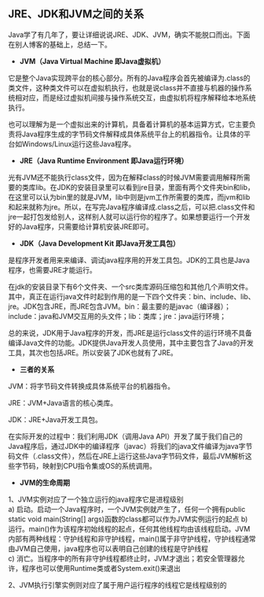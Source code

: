 ## JRE、JDK和JVM之间的关系
Java学了有几年了，要让详细说说JRE、JDK、JVM，确实不能脱口而出。下面在别人博客的基础上，总结一下。

* **JVM（Java Virtual Machine 即Java虚拟机）**

它是整个Java实现跨平台的核心部分。所有的Java程序会首先被编译为.class的类文件，这种类文件可以在虚拟机执行，也就是说class并不直接与机器的操作系统相对应，而是经过虚拟机间接与操作系统交互，由虚拟机将程序解释给本地系统执行。

也可以理解为是一个虚拟出来的计算机，具备着计算机的基本运算方式，它主要负责将Java程序生成的字节码文件解释成具体系统平台上的机器指令。让具体的平台如Windows/Linux运行这些Java程序。

* **JRE（Java Runtime Environment 即Java运行环境）**

光有JVM还不能执行class文件，因为在解释class的时候JVM需要调用解释所需要的类库lib。在JDK的安装目录里可以看到jre目录，里面有两个文件夹bin和lib，在这里可以认为bin里的就是JVM，lib中则是jvm工作所需要的类库，而jvm和lib和起来就称为jre。所以，在写完Java程序编译成.class之后，可以把.class文件和jre一起打包发给别人，这样别人就可以运行你的程序了。如果想要运行一个开发好的Java程序，只需要给计算机安装JRE即可。

* **JDK（Java Development Kit 即Java开发工具包）**

是程序开发者用来来编译、调试java程序用的开发工具包。JDK的工具也是Java程序，也需要JRE才能运行。

在jdk的安装目录下有6个文件夹、一个src类库源码压缩包和其他几个声明文件。其中，真正在运行java文件时起到作用的是一下四个文件夹：bin、include、lib、jre。JDK包含JRE，而JRE包含JVM。bin：最主要的是javac（编译器）；include：java和JVM交互用的头文件；lib：类库；jre：java运行环境；

总的来说，JDK用于Java程序的开发，而JRE是运行class文件的运行环境不具备编译Java文件的功能。JDK提供Java开发人员使用，其中主要包含了Java的开发工具，其次也包括JRE。所以安装了JDK也就有了JRE。

* **三者的关系**

JVM：将字节码文件转换成具体系统平台的机器指令。

JRE：JVM+Java语言的核心类库。

JDK：JRE+Java开发工具包。

在实际开发的过程中：我们利用JDK（调用Java API）开发了属于我们自己的Java程序后，通过JDK中的编译程序（javac）将我们的java文件编译为java字节码文件（.class文件），然后在JRE上运行这些Java字节码文件，最后JVM解析这些字节码，映射到CPU指令集或OS的系统调用。

* **JVM的生命周期**

1、JVM实例对应了一个独立运行的java程序它是进程级别  
a) 启动。启动一个Java程序时，一个JVM实例就产生了，任何一个拥有public static void main(String[] args)函数的class都可以作为JVM实例运行的起点
b) 运行。main()作为该程序初始线程的起点，任何其他线程均由该线程启动。JVM内部有两种线程：守护线程和非守护线程，main()属于非守护线程，守护线程通常由JVM自己使用，java程序也可以表明自己创建的线程是守护线程  
c) 消亡。当程序中的所有非守护线程都终止时，JVM才退出；若安全管理器允许，程序也可以使用Runtime类或者System.exit()来退出  

2、JVM执行引擎实例则对应了属于用户运行程序的线程它是线程级别的

